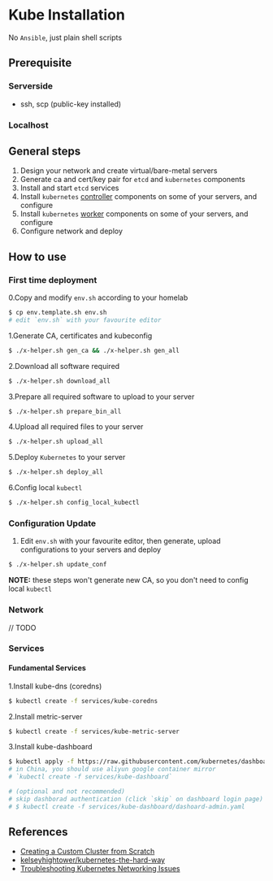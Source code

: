 # Kube Installation

No `Ansible`, just plain shell scripts

## Prerequisite

### Serverside

- ssh, scp (public-key installed)

### Localhost

## General steps

1. Design your network and create virtual/bare-metal servers
2. Generate ca and cert/key pair for `etcd` and `kubernetes` components
3. Install and start `etcd` services
4. Install `kubernetes` [controller](./controller) components on some of your servers, and configure
5. Install `kubernetes` [worker](./worker) components on some of your servers, and configure
6. Configure network and deploy

## How to use

### First time deployment

0.Copy and modify `env.sh` according to your homelab

```bash
$ cp env.template.sh env.sh
# edit `env.sh` with your favourite editor
```

1.Generate CA, certificates and kubeconfig

```bash
$ ./x-helper.sh gen_ca && ./x-helper.sh gen_all
```

2.Download all software required

```bash
$ ./x-helper.sh download_all
```

3.Prepare all required software to upload to your server

```bash
$ ./x-helper.sh prepare_bin_all
```

4.Upload all required files to your server

```bash
$ ./x-helper.sh upload_all
```

5.Deploy `Kubernetes` to your server

```bash
$ ./x-helper.sh deploy_all
```

6.Config local `kubectl`

```bash
$ ./x-helper.sh config_local_kubectl
```

### Configuration Update

1. Edit `env.sh` with your favourite editor, then generate, upload configurations to your servers and deploy

```bash
$ ./x-helper.sh update_conf
```

__NOTE:__ these steps won't generate new CA, so you don't need to config local `kubectl`

### Network

// TODO

### Services

#### Fundamental Services

1.Install kube-dns (coredns)

```bash
$ kubectl create -f services/kube-coredns
```

2.Install metric-server

```bash
$ kubectl create -f services/kube-metric-server
```

3.Install kube-dashboard

```bash
$ kubectl apply -f https://raw.githubusercontent.com/kubernetes/dashboard/master/src/deploy/recommended/kubernetes-dashboard.yaml
# in China, you should use aliyun google container mirror
# `kubectl create -f services/kube-dashboard`

# (optional and not recommended)
# skip dashborad authentication (click `skip` on dashboard login page)
# $ kubectl create -f services/kube-dashboard/dashoard-admin.yaml
```

## References

- [Creating a Custom Cluster from Scratch](https://kubernetes.io/docs/setup/scratch)
- [kelseyhightower/kubernetes-the-hard-way](https://github.com/kelseyhightower/kubernetes-the-hard-way)
- [Troubleshooting Kubernetes Networking Issues](https://gravitational.com/blog/troubleshooting-kubernetes-networking/)